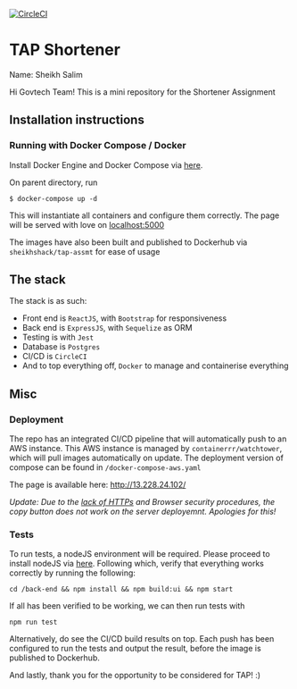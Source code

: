 [![CircleCI](https://circleci.com/gh/sheikhshack/tap-assmnt-sheikhsalim/tree/main.svg?style=svg&circle-token=c1cf9ba25551038be21ccf5376b1c98f8b1234c4)](https://circleci.com/gh/sheikhshack/tap-assmnt-sheikhsalim/tree/main)
# TAP Shortener
Name: Sheikh Salim

Hi Govtech Team! This is a mini repository for the Shortener Assignment

## Installation instructions


### Running with Docker Compose / Docker

Install Docker Engine and Docker Compose via [here]([https://](https://docs.docker.com/get-docker/)).



On parent directory, run
```shell
$ docker-compose up -d
```

This will instantiate all containers and configure them correctly. The page will be served with love on [localhost:5000](http://localhost:5000/)

The images have also been built and published to Dockerhub via `sheikhshack/tap-assmt` for ease of usage

## The stack

The stack is as such:
- Front end is `ReactJS`, with `Bootstrap` for responsiveness
- Back end is `ExpressJS`, with `Sequelize` as ORM
- Testing is with `Jest`
- Database is `Postgres`
- CI/CD is `CircleCI`
- And to top everything off, `Docker` to manage and containerise everything

## Misc
### Deployment
The repo has an integrated CI/CD pipeline that will automatically push to an AWS instance. This AWS instance is managed by `containerrr/watchtower`, which will pull images automatically on update. The deployment version of compose can be found in `/docker-compose-aws.yaml`

The page is available here: http://13.228.24.102/

*Update: Due to the [lack of HTTPs](https://stackoverflow.com/questions/52054635/copy-clipboard-function-working-locally-but-not-working-server) and Browser security procedures, the copy button does not work on the server deployemnt. Apologies for this!*


### Tests
To run tests, a nodeJS environment will be required. Please proceed to install nodeJS via [here](https://nodejs.org/en/download/). Following which, verify that everything works correctly by running the following:

```shell=
cd /back-end && npm install && npm build:ui && npm start
```

If all has been verified to be working, we can then run tests with
```shell=
npm run test
```

Alternatively, do see the CI/CD build results on top. Each push has been configured to run the tests and output the result, before the image is published to Dockerhub. 

And lastly, thank you for the opportunity to be considered for TAP! :)